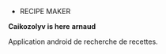 * RECIPE MAKER

**Caikozolyv is here**
**arnaud**

Application android de recherche de recettes.





